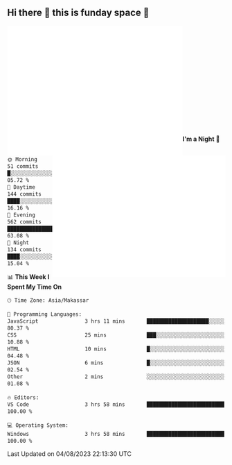 ## Hi there 👋 this is funday space 🚀

<img align="left" width="405" alt="🌞" src="https://raw.githubusercontent.com/fhasnur/fhasnur/master/general.svg?token=ATQS65TR7ETTG5RLJUDIDBLBN34HE">
<img align="right" width="400" alt="🌞" src="https://raw.githubusercontent.com/fhasnur/fhasnur/master/statistics.svg?token=ATQS65TR7ETTG5RLJUDIDBLBN34HE">

<br><br><br><br><br><br><br><br><br><br><br><br><br><br>

<!--START_SECTION:waka-->
**I'm a Night 🦉** 

```text
🌞 Morning                51 commits          █░░░░░░░░░░░░░░░░░░░░░░░░   05.72 % 
🌆 Daytime                144 commits         ████░░░░░░░░░░░░░░░░░░░░░   16.16 % 
🌃 Evening                562 commits         ████████████████░░░░░░░░░   63.08 % 
🌙 Night                  134 commits         ████░░░░░░░░░░░░░░░░░░░░░   15.04 % 
```


📊 **This Week I Spent My Time On** 

```text
🕑︎ Time Zone: Asia/Makassar

💬 Programming Languages: 
JavaScript               3 hrs 11 mins       ████████████████████░░░░░   80.37 % 
CSS                      25 mins             ███░░░░░░░░░░░░░░░░░░░░░░   10.88 % 
HTML                     10 mins             █░░░░░░░░░░░░░░░░░░░░░░░░   04.48 % 
JSON                     6 mins              █░░░░░░░░░░░░░░░░░░░░░░░░   02.54 % 
Other                    2 mins              ░░░░░░░░░░░░░░░░░░░░░░░░░   01.08 % 

🔥 Editors: 
VS Code                  3 hrs 58 mins       █████████████████████████   100.00 % 

💻 Operating System: 
Windows                  3 hrs 58 mins       █████████████████████████   100.00 % 
```


 Last Updated on 04/08/2023 22:13:30 UTC
<!--END_SECTION:waka-->
